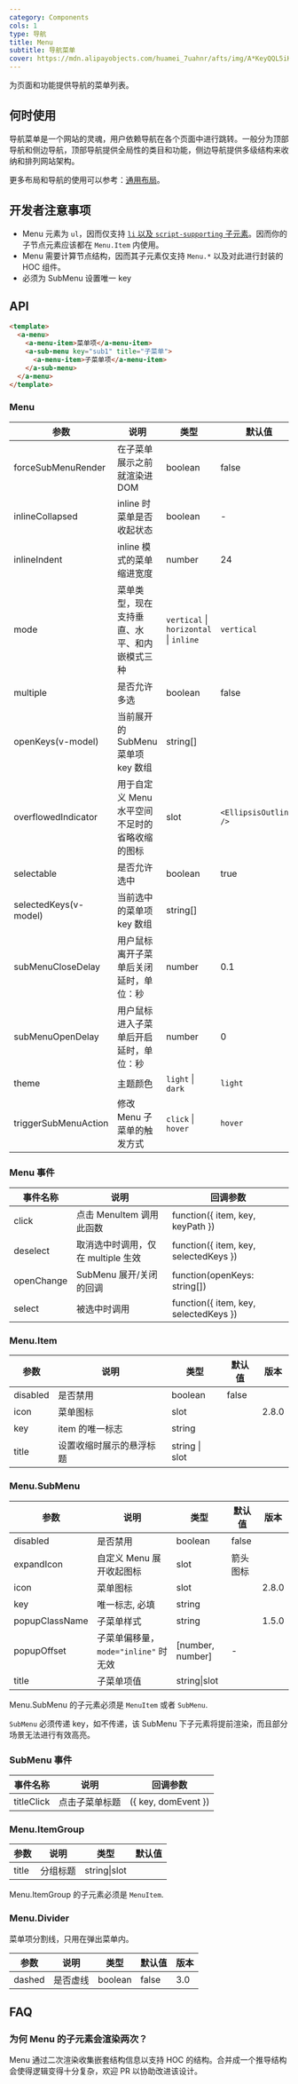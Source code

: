 ```yaml
---
category: Components
cols: 1
type: 导航
title: Menu
subtitle: 导航菜单
cover: https://mdn.alipayobjects.com/huamei_7uahnr/afts/img/A*KeyQQL5iKkkAAAAAAAAAAAAADrJ8AQ/original
---
```


为页面和功能提供导航的菜单列表。

## 何时使用

导航菜单是一个网站的灵魂，用户依赖导航在各个页面中进行跳转。一般分为顶部导航和侧边导航，顶部导航提供全局性的类目和功能，侧边导航提供多级结构来收纳和排列网站架构。

更多布局和导航的使用可以参考：[通用布局](/components/layout-cn)。

## 开发者注意事项

- Menu 元素为 `ul`，因而仅支持 [`li` 以及 `script-supporting` 子元素](https://html.spec.whatwg.org/multipage/grouping-content.html#the-ul-element)。因而你的子节点元素应该都在 `Menu.Item` 内使用。
- Menu 需要计算节点结构，因而其子元素仅支持 `Menu.*` 以及对此进行封装的 HOC 组件。
- 必须为 SubMenu 设置唯一 key

## API

```html
<template>
  <a-menu>
    <a-menu-item>菜单项</a-menu-item>
    <a-sub-menu key="sub1" title="子菜单">
      <a-menu-item>子菜单项</a-menu-item>
    </a-sub-menu>
  </a-menu>
</template>
```

### Menu

| 参数 | 说明 | 类型 | 默认值 |
| --- | --- | --- | --- |
| forceSubMenuRender | 在子菜单展示之前就渲染进 DOM | boolean | false |
| inlineCollapsed | inline 时菜单是否收起状态 | boolean | - |
| inlineIndent | inline 模式的菜单缩进宽度 | number | 24 |
| mode | 菜单类型，现在支持垂直、水平、和内嵌模式三种 | `vertical` \| `horizontal` \| `inline` | `vertical` |
| multiple | 是否允许多选 | boolean | false |
| openKeys(v-model) | 当前展开的 SubMenu 菜单项 key 数组 | string\[] |  |
| overflowedIndicator | 用于自定义 Menu 水平空间不足时的省略收缩的图标 | slot | `<EllipsisOutlined />` |
| selectable | 是否允许选中 | boolean | true |
| selectedKeys(v-model) | 当前选中的菜单项 key 数组 | string\[] |  |
| subMenuCloseDelay | 用户鼠标离开子菜单后关闭延时，单位：秒 | number | 0.1 |
| subMenuOpenDelay | 用户鼠标进入子菜单后开启延时，单位：秒 | number | 0 |
| theme | 主题颜色 | `light` \| `dark` | `light` |
| triggerSubMenuAction | 修改 Menu 子菜单的触发方式 | `click` \| `hover` | `hover` |

### Menu 事件

| 事件名称   | 说明                               | 回调参数                              |
| ---------- | ---------------------------------- | ------------------------------------- |
| click      | 点击 MenuItem 调用此函数           | function({ item, key, keyPath })      |
| deselect   | 取消选中时调用，仅在 multiple 生效 | function({ item, key, selectedKeys }) |
| openChange | SubMenu 展开/关闭的回调            | function(openKeys: string\[])         |
| select     | 被选中时调用                       | function({ item, key, selectedKeys }) |

### Menu.Item

| 参数     | 说明                     | 类型           | 默认值 | 版本  |
| -------- | ------------------------ | -------------- | ------ | ----- |
| disabled | 是否禁用                 | boolean        | false  |       |
| icon     | 菜单图标                 | slot           |        | 2.8.0 |
| key      | item 的唯一标志          | string         |        |       |
| title    | 设置收缩时展示的悬浮标题 | string \| slot |        |       |

### Menu.SubMenu

| 参数           | 说明                                 | 类型              | 默认值   | 版本  |
| -------------- | ------------------------------------ | ----------------- | -------- | ----- |
| disabled       | 是否禁用                             | boolean           | false    |       |
| expandIcon     | 自定义 Menu 展开收起图标             | slot              | 箭头图标 |       |
| icon           | 菜单图标                             | slot              |          | 2.8.0 |
| key            | 唯一标志, 必填                       | string            |          |       |
| popupClassName | 子菜单样式                           | string            |          | 1.5.0 |
| popupOffset    | 子菜单偏移量，`mode="inline"` 时无效 | \[number, number] | -        |       |
| title          | 子菜单项值                           | string\|slot      |          |       |

Menu.SubMenu 的子元素必须是 `MenuItem` 或者 `SubMenu`.

`SubMenu` 必须传递 key，如不传递，该 SubMenu 下子元素将提前渲染，而且部分场景无法进行有效高亮。

### SubMenu 事件

| 事件名称   | 说明           | 回调参数            |
| ---------- | -------------- | ------------------- |
| titleClick | 点击子菜单标题 | ({ key, domEvent }) |

### Menu.ItemGroup

| 参数  | 说明     | 类型         | 默认值 |
| ----- | -------- | ------------ | ------ |
| title | 分组标题 | string\|slot |        |

Menu.ItemGroup 的子元素必须是 `MenuItem`.

### Menu.Divider

菜单项分割线，只用在弹出菜单内。

| 参数   | 说明     | 类型    | 默认值 | 版本 |
| ------ | -------- | ------- | ------ | ---- |
| dashed | 是否虚线 | boolean | false  | 3.0  |

## FAQ

### 为何 Menu 的子元素会渲染两次？

Menu 通过二次渲染收集嵌套结构信息以支持 HOC 的结构。合并成一个推导结构会使得逻辑变得十分复杂，欢迎 PR 以协助改进该设计。

